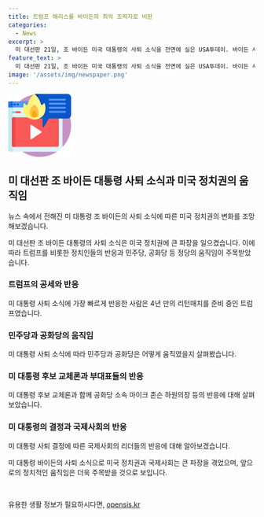```yaml
---
title: 트럼프 해리스를 바이든의 최악 조력자로 비판
categories:
  - News
excerpt: >
  미 대선판 21일, 조 바이든 미국 대통령의 사퇴 소식을 전면에 실은 USA투데이. 바이든 사퇴에 미 정치권 요동. 트럼프, 바이든 격렬 비난. 공화당 대세론 굳히기 모드. 민주당 환영과 미국 내외 정치인들의 반응. 바이든에 대한 찬사와 반대 의견. 민주당 안팎안도, 화합을 당부. 국제정상들 바이든 칭찬.
feature_text: >
  미 대선판 21일, 조 바이든 미국 대통령의 사퇴 소식을 전면에 실은 USA투데이. 바이든 사퇴에 미 정치권 요동. 트럼프, 바이든 격렬 비난. 공화당 대세론 굳히기 모드. 민주당 환영과 미국 내외 정치인들의 반응. 바이든에 대한 찬사와 반대 의견. 민주당 안팎안도, 화합을 당부. 국제정상들 바이든 칭찬.
image: '/assets/img/newspaper.png'
---
```


<p><img src="/assets/img/news.png" alt="rentncar 속보" /></p>

<h2 data-ke-size="size26">미 대선판 조 바이든 대통령 사퇴 소식과 미국 정치권의 움직임</h2>

<p>뉴스 속에서 전해진 미 대통령 조 바이든의 사퇴 소식에 따른 미국 정치권의 변화를 조망해보겠습니다.</p>

<p data-ke-size="size16">미 대선판 조 바이든 대통령의 사퇴 소식은 미국 정치권에 큰 파장을 일으켰습니다. 이에 따라 트럼프를 비롯한 정치인들의 반응과 민주당, 공화당 등 정당의 움직임이 주목받았습니다. </p>

<h3 data-ke-size="size24"><b>트럼프의 공세와 반응</b></h3>

<p>미 대통령 사퇴 소식에 가장 빠르게 반응한 사람은 4년 만의 리턴매치를 준비 중인 트럼프였습니다.</p>

<h3 data-ke-size="size24"><b>민주당과 공화당의 움직임</b></h3>

<p>미 대통령 사퇴 소식에 따라 민주당과 공화당은 어떻게 움직였을지 살펴봤습니다.</p>

<h3 data-ke-size="size24"><b>미 대통령 후보 교체론과 부대표들의 반응</b></h3>

<p>미 대통령 후보 교체론과 함께 공화당 소속 마이크 존슨 하원의장 등의 반응에 대해 살펴보았습니다.</p>

<h3 data-ke-size="size24"><b>미 대통령의 결정과 국제사회의 반응</b></h3>

<p>미 대통령 사퇴 결정에 따른 국제사회의 리더들의 반응에 대해 알아보겠습니다.</p>

<p>미 대통령 바이든의 사퇴 소식으로 미국 정치권과 국제사회는 큰 파장을 겪었으며, 앞으로의 정치적인 움직임은 더욱 주목받을 것으로 보입니다.<p data-ke-size="size16">&nbsp;</p></p>
유용한 생활 정보가 필요하시다면, <a href="https://opensis.kr" rel="dofollow">opensis.kr</a>


